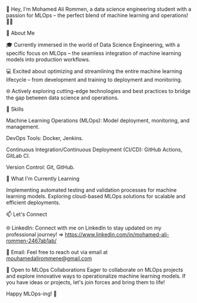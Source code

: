 👋 Hey, I'm Mohamed Ali Rommen, a data science engineering student with a passion for MLOps – the perfect blend of machine learning and operations! 👨‍💻

🚀 About Me

🎓 Currently immersed in the world of Data Science Engineering, with a specific focus on MLOps – the seamless integration of machine learning models into production workflows.

💻 Excited about optimizing and streamlining the entire machine learning lifecycle – from development and training to deployment and monitoring.

🌐 Actively exploring cutting-edge technologies and best practices to bridge the gap between data science and operations.

💼 Skills

Machine Learning Operations (MLOps): Model deployment, monitoring, and management.

DevOps Tools: Docker, Jenkins.

Continuous Integration/Continuous Deployment (CI/CD): GitHub Actions, GitLab CI.

Version Control: Git, GitHub.

🌱 What I'm Currently Learning

Implementing automated testing and validation processes for machine learning models.
Exploring cloud-based MLOps solutions for scalable and efficient deployments.

📫 Let's Connect

🌐 LinkedIn: Connect with me on LinkedIn to stay updated on my professional journey! => https://www.linkedin.com/in/mohamed-ali-rommen-2467ab1ab/

📧 Email: Feel free to reach out via email at mouhamedalirommene@gmail.com

🤝 Open to MLOps Collaborations
Eager to collaborate on MLOps projects and explore innovative ways to operationalize machine learning models. If you have ideas or projects, let's join forces and bring them to life!

Happy MLOps-ing! 🚀
